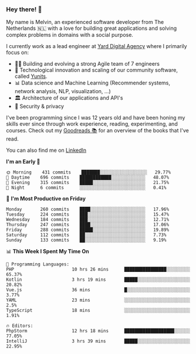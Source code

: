 ### Hey there! 👋

My name is Melvin, an experienced software developer from The Netherlands 🇳🇱 with a love for building great applications and solving complex problems in domains with a social purpose. 

I currently work as a lead engineer at [Yard Digital Agency](https://github.com/yardinternet) where I primarily focus on:

* 👏🏼 Building and evolving a strong Agile team of 7 engineers
* 🚀 Technological innovation and scaling of our community software, called [Yunits](https://www.yunits.com/).
* 📊 Data science and Machine Learning (Recommender systems, network analysis, NLP, visualization, ...)
* 🏛 Architecture of our applications and API's
* 🔐 Security & privacy

I've been programming since I was 12 years old and have been honing my skills ever since through work experience, reading, experimenting, and courses.
Check out my [Goodreads 📚](https://goodreads.com/melvinkoopmans) for an overview of the books that I've read. 

You can also find me on [LinkedIn](https://www.linkedin.com/in/melvinkoopmans)

<!--START_SECTION:waka-->
**I'm an Early 🐤** 

```text
🌞 Morning    431 commits    ███████░░░░░░░░░░░░░░░░░░   29.77% 
🌆 Daytime    696 commits    ████████████░░░░░░░░░░░░░   48.07% 
🌃 Evening    315 commits    █████░░░░░░░░░░░░░░░░░░░░   21.75% 
🌙 Night      6 commits      ░░░░░░░░░░░░░░░░░░░░░░░░░   0.41%

```
📅 **I'm Most Productive on Friday** 

```text
Monday       260 commits    ████░░░░░░░░░░░░░░░░░░░░░   17.96% 
Tuesday      224 commits    ███░░░░░░░░░░░░░░░░░░░░░░   15.47% 
Wednesday    184 commits    ███░░░░░░░░░░░░░░░░░░░░░░   12.71% 
Thursday     247 commits    ████░░░░░░░░░░░░░░░░░░░░░   17.06% 
Friday       288 commits    █████░░░░░░░░░░░░░░░░░░░░   19.89% 
Saturday     112 commits    ██░░░░░░░░░░░░░░░░░░░░░░░   7.73% 
Sunday       133 commits    ██░░░░░░░░░░░░░░░░░░░░░░░   9.19%

```


📊 **This Week I Spent My Time On** 

```text
💬 Programming Languages: 
PHP                      10 hrs 26 mins      ████████████████░░░░░░░░░   65.37% 
Kotlin                   3 hrs 19 mins       █████░░░░░░░░░░░░░░░░░░░░   20.82% 
Vue.js                   36 mins             █░░░░░░░░░░░░░░░░░░░░░░░░   3.77% 
YAML                     23 mins             ░░░░░░░░░░░░░░░░░░░░░░░░░   2.5% 
TypeScript               18 mins             ░░░░░░░░░░░░░░░░░░░░░░░░░   1.91%

🔥 Editors: 
PhpStorm                 12 hrs 18 mins      ███████████████████░░░░░░   77.05% 
IntelliJ                 3 hrs 39 mins       █████░░░░░░░░░░░░░░░░░░░░   22.95%

```


<!--END_SECTION:waka-->
